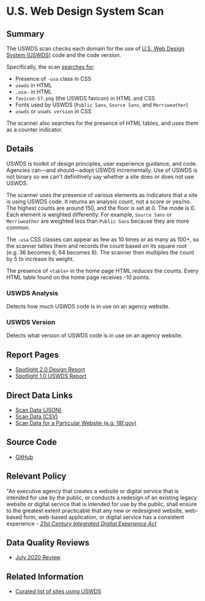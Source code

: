 # U.S. Web Design System Scan

## Summary
The USWDS scan checks each domain for the use of [U.S. Web Design System (USWDS)](https://designsystem.digital.gov/) code and the code version.

Specifically, the scan [searches for](https://github.com/18F/domain-scan/blob/master/scanners/uswds2.py#L36-L144): 

* Presence of `-usa` class in CSS
* `uswds` in HTML
* `.usa-` in HTML
* `favicon-57.png` (the USWDS favicon) in HTML and CSS
* Fonts used by USWDS (`Public Sans`, `Source Sans`, and `Merriweather`)
* `uswds` or `uswds version` in CSS

The scanner also searches for the presence of HTML tables, and uses them as a counter indicator.

## Details

USWDS is toolkit of design principles, user experience guidance, and code. Agencies can—and should—adopt USWDS incrementally. Use of USWDS is not binary so we can't definitively say whether a site does or does not use USWDS. 

The scanner uses the presence of various elements as indicators that a site is using USWDS code. It returns an analysis count, not a score or yes/no. The highest counts are around 150, and the floor is set at 0. The mode is 0. Each element is weighted differently. For example, `Source Sans` or `Merriweather` are weighted less than `Public Sans` because they are more common.

The `-usa` CSS classes can appear as few as 10 times or as many as 100+, so the scanner tallies them and records the count  based on its square root (e.g. 36 becomes 6, 64 becomes 8). The scanner then multiples the count by 5 to increase its weight. 

The presence of `<table>` in the home page HTML _reduces_ the counts. Every HTML table found on the home page receives -10 points. 

### USWDS Analysis
Detects how much USWDS code is in use on an agency website.

### USWDS Version
Detects what version of USWDS code is in use on an agency website.


## Report Pages

* [Spotlight 2.0 Design Report](https://federalist-05e4f538-b6c2-49a0-a38c-262ad093ad6d.app.cloud.gov/site/18f/spotlight-ui/design/)
* [Spotlight 1.0 USWDS Report](https://site-scanning.app.cloud.gov/searchUSWDS/)

## Direct Data Links

* [Scan Data (JSON)](https://site-scanning.app.cloud.gov/api/v1/scans/uswds2/)
* [Scan Data (CSV)](https://site-scanning.app.cloud.gov/api/v1/scans/uswds2/csv/)
* [Scan Data for a Particular Website (e.g. 18f.gov)](https://site-scanning.app.cloud.gov/api/v1/scans/uswds2/18f.gov)

## Source Code 

* [GitHub](https://github.com/18F/domain-scan/blob/master/scanners/uswds2.py)


## Relevant Policy
"An executive agency that creates a website or digital service that is intended for use by the public, or conducts a redesign of an existing legacy website or digital service that is intended for use by the public, shall ensure to the greatest extent practicable that any new or redesigned website, web-based form, web-based application, or digital service has a consistent experience - _[21st Century Integrated Digital Experience Act](https://www.congress.gov/bill/115th-congress/house-bill/5759/text)_

## Data Quality Reviews
* [July 2020 Review](https://github.com/18F/site-scanning-documentation/blob/main/scans/qa_analysis/uswds-scan-7-20.md)

## Related Information
* [Curated list of sites using USWDS](https://designsystem.digital.gov/getting-started/showcase/all/)





